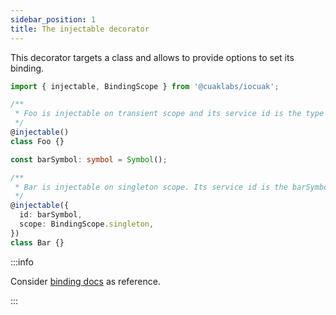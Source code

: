 ```yaml
---
sidebar_position: 1
title: The injectable decorator
---
```


This decorator targets a class and allows to provide options to set its binding.

```ts
import { injectable, BindingScope } from '@cuaklabs/iocuak';

/**
 * Foo is injectable on transient scope and its service id is the type Foo itself
 */
@injectable()
class Foo {}

const barSymbol: symbol = Symbol();

/** 
 * Bar is injectable on singleton scope. Its service id is the barSymbol symbol
 */
@injectable({
  id: barSymbol,
  scope: BindingScope.singleton,
})
class Bar {}

```

:::info

Consider [binding docs](../../concepts/binding) as reference.

:::
